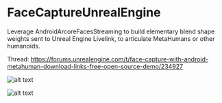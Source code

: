 # FaceCaptureUnrealEngine

Leverage AndroidArcoreFacesStreaming to build elementary blend shape weights sent to Unreal Engine Livelink, to articulate MetaHumans or other humanoids.

Thread:
https://forums.unrealengine.com/t/face-capture-with-android-metahuman-download-links-free-open-source-demo/234927

![alt text](https://i.imgur.com/T9EV1fr.png)

![alt text](https://i.imgur.com/uC77IqQl.jpg)
